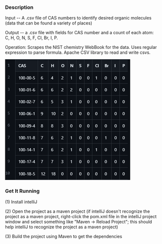 ### Description
Input -- A .csv file of CAS numbers to identify desired organic molecules (data that can be found a variety of places)

Output -- a .csv file with fields for CAS number and a count of each atom: C, H, O, N, S, F, Cl, Br, I, P.

Operation: Scrapes the NIST chemistry WebBook for the data. Uses regular expression to parse formula. Apache CSV library to read and write csvs.

![](https://github.com/IncrementDaily/CAS-To-Molecular-Formula/blob/main/exampleOutput.png?raw=true)

### Get It Running

(1) Install intelliJ

(2) Open the project as a maven project (if intelliJ doesn't recognize the project as a maven project, right-click the pom.xml file in the intelliJ project window and select something like "Maven -> Reload Project"; this should help intelliJ to recognize the project as a maven project)

(3) Build the project using Maven to get the dependencies